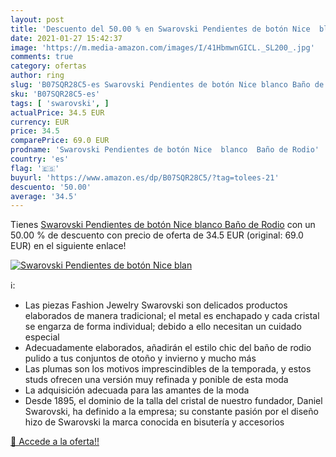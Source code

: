 ```yaml
---
layout: post
title: 'Descuento del 50.00 % en Swarovski Pendientes de botón Nice  blan'
date: 2021-01-27 15:42:37
image: 'https://m.media-amazon.com/images/I/41HbmwnGICL._SL200_.jpg'
comments: true
category: ofertas
author: ring
slug: 'B07SQR28C5-es Swarovski Pendientes de botón Nice blanco Baño de Rodio'
sku: 'B07SQR28C5-es'
tags: [ 'swarovski', ]
actualPrice: 34.5 EUR
currency: EUR
price: 34.5
comparePrice: 69.0 EUR
prodname: 'Swarovski Pendientes de botón Nice  blanco  Baño de Rodio'
country: 'es'
flag: '🇪🇸'
buyurl: 'https://www.amazon.es/dp/B07SQR28C5/?tag=tolees-21'
descuento: '50.00'
average: '34.5'
---
```


Tienes [Swarovski Pendientes de botón Nice  blanco  Baño de Rodio](https://www.amazon.es/dp/B07SQR28C5/?tag=tolees-21) con un 50.00 % de descuento con precio de oferta de 34.5 EUR (original: 69.0 EUR) en el siguiente enlace!

[![Swarovski Pendientes de botón Nice  blan](https://m.media-amazon.com/images/I/41HbmwnGICL._SL200_.jpg)](https://www.amazon.es/dp/B07SQR28C5/?tag=tolees-21)

ℹ️:

- Las piezas Fashion Jewelry Swarovski son delicados productos elaborados de manera tradicional; el metal es enchapado y cada cristal se engarza de forma individual; debido a ello necesitan un cuidado especial
- Adecuadamente elaborados, añadirán el estilo chic del baño de rodio pulido a tus conjuntos de otoño y invierno y mucho más
- Las plumas son los motivos imprescindibles de la temporada, y estos studs ofrecen una versión muy refinada y ponible de esta moda
- La adquisición adecuada para las amantes de la moda
- Desde 1895, el dominio de la talla del cristal de nuestro fundador, Daniel Swarovski, ha definido a la empresa; su constante pasión por el diseño hizo de Swarovski la marca conocida en bisutería y accesorios

[🛒 Accede a la oferta!!](https://www.amazon.es/dp/B07SQR28C5/?tag=tolees-21)
